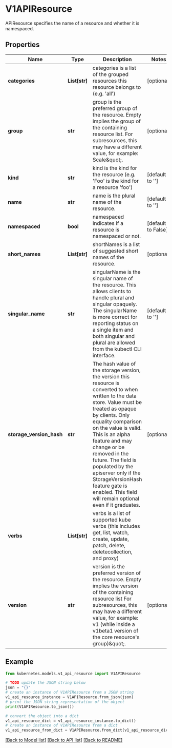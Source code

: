 # V1APIResource

APIResource specifies the name of a resource and whether it is namespaced.

## Properties

Name | Type | Description | Notes
------------ | ------------- | ------------- | -------------
**categories** | **List[str]** | categories is a list of the grouped resources this resource belongs to (e.g. &#39;all&#39;) | [optional] 
**group** | **str** | group is the preferred group of the resource.  Empty implies the group of the containing resource list. For subresources, this may have a different value, for example: Scale\&quot;. | [optional] 
**kind** | **str** | kind is the kind for the resource (e.g. &#39;Foo&#39; is the kind for a resource &#39;foo&#39;) | [default to '']
**name** | **str** | name is the plural name of the resource. | [default to '']
**namespaced** | **bool** | namespaced indicates if a resource is namespaced or not. | [default to False]
**short_names** | **List[str]** | shortNames is a list of suggested short names of the resource. | [optional] 
**singular_name** | **str** | singularName is the singular name of the resource.  This allows clients to handle plural and singular opaquely. The singularName is more correct for reporting status on a single item and both singular and plural are allowed from the kubectl CLI interface. | [default to '']
**storage_version_hash** | **str** | The hash value of the storage version, the version this resource is converted to when written to the data store. Value must be treated as opaque by clients. Only equality comparison on the value is valid. This is an alpha feature and may change or be removed in the future. The field is populated by the apiserver only if the StorageVersionHash feature gate is enabled. This field will remain optional even if it graduates. | [optional] 
**verbs** | **List[str]** | verbs is a list of supported kube verbs (this includes get, list, watch, create, update, patch, delete, deletecollection, and proxy) | 
**version** | **str** | version is the preferred version of the resource.  Empty implies the version of the containing resource list For subresources, this may have a different value, for example: v1 (while inside a v1beta1 version of the core resource&#39;s group)\&quot;. | [optional] 

## Example

```python
from kubernetes.models.v1_api_resource import V1APIResource

# TODO update the JSON string below
json = "{}"
# create an instance of V1APIResource from a JSON string
v1_api_resource_instance = V1APIResource.from_json(json)
# print the JSON string representation of the object
print(V1APIResource.to_json())

# convert the object into a dict
v1_api_resource_dict = v1_api_resource_instance.to_dict()
# create an instance of V1APIResource from a dict
v1_api_resource_from_dict = V1APIResource.from_dict(v1_api_resource_dict)
```
[[Back to Model list]](../README.md#documentation-for-models) [[Back to API list]](../README.md#documentation-for-api-endpoints) [[Back to README]](../README.md)


